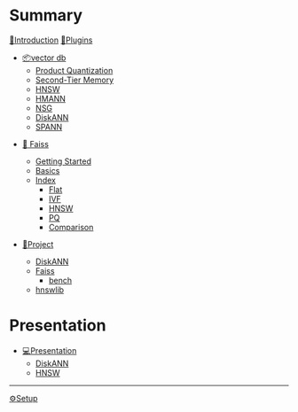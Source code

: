 # Summary

[👋Introduction](./introduction.md)
[🦀Plugins](./plugins.md)

<!-- # vector db -->

- [📦vector db](./vector_db/README.md)
  - [Product Quantization](./vector_db/Product_Quantization.md)
  - [Second-Tier Memory](./vector_db/Second-Tier_Memory.md)
  - [HNSW]()
  - [HMANN]()
  - [NSG](./vector_db/NSG.md)
  - [DiskANN](./vector_db/DiskANN.md)
  - [SPANN](./vector_db/SPANN.md)

<!-- # Faiss -->

- [🔎 Faiss](./faiss/README.md)
  <!-- - [Introduction](./faiss/Introduction.md) -->
  - [Getting Started](./faiss/Getting_Started.md)
  - [Basics](./faiss/Basics.md)
  - [Index](./faiss/Index.md)
    - [Flat](./faiss/index/Flat.md)
    - [IVF](./faiss/index/IVF.md)
    - [HNSW](./faiss/index/HNSW.md)
    - [PQ](./faiss/index/PQ.md)
    - [Comparison](./faiss/index/Comparison.md)

- [📁Project](./project/README.md)
  - [DiskANN](./project/DiskANN/DiskANN.md)
  - [Faiss](./project/Faiss/Faiss.md)
    - [bench](./project/Faiss/bench.md)
  - [hnswlib](./project/hnswlib/hnswlib.md)

# Presentation

- [💻Presentation](./presentation/README.md)
  - [DiskANN](./presentation/250306-DiskANN.md)
  - [HNSW](./presentation/HNSW.html)


---


[⚙️Setup](./setup.md)

